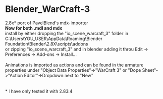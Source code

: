 # Blender_WarCraft-3
2.8x* port of PavelBlend's mdx-importer<br>
<b>Now for both .mdl and mdx</b><br>
install by either dropping the "io_scene_warcraft_3" folder in <br>C:\Users\YOU_USER\AppData\Roaming\Blender Foundation\Blender\2.8X\scripts\addons<br>
or zipping "io_scene_warcraft_3" and in blender adding it throu Edit -> Preferences -> Add-ons -> Install...<br>
<br>
Animations is imported as actions and can be found in the armature properties under "Object Data Properties"->"WarCraft 3" or "Dope Sheet"->"Action Editor"->Dropdown next to "New"<br>
<br>
<br>
\* I have only tested it with 2.83.4
